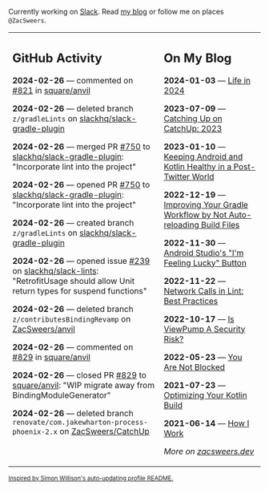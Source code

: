 Currently working on [Slack](https://slack.com/). Read [my blog](https://zacsweers.dev/) or follow me on places `@ZacSweers`.

<table><tr><td valign="top" width="60%">

## GitHub Activity
<!-- githubActivity starts -->
**2024-02-26** — commented on [#821](https://github.com/square/anvil/issues/821#issuecomment-1965425277) in [square/anvil](https://github.com/square/anvil)

**2024-02-26** — deleted branch `z/gradleLints` on [slackhq/slack-gradle-plugin](https://github.com/slackhq/slack-gradle-plugin)

**2024-02-26** — merged PR [#750](https://github.com/slackhq/slack-gradle-plugin/pull/750) to [slackhq/slack-gradle-plugin](https://github.com/slackhq/slack-gradle-plugin): "Incorporate lint into the project"

**2024-02-26** — opened PR [#750](https://github.com/slackhq/slack-gradle-plugin/pull/750) to [slackhq/slack-gradle-plugin](https://github.com/slackhq/slack-gradle-plugin): "Incorporate lint into the project"

**2024-02-26** — created branch `z/gradleLints` on [slackhq/slack-gradle-plugin](https://github.com/slackhq/slack-gradle-plugin)

**2024-02-26** — opened issue [#239](https://github.com/slackhq/slack-lints/issues/239) on [slackhq/slack-lints](https://github.com/slackhq/slack-lints): "RetrofitUsage should allow Unit return types for suspend functions"

**2024-02-26** — deleted branch `z/contributesBindingRevamp` on [ZacSweers/anvil](https://github.com/ZacSweers/anvil)

**2024-02-26** — commented on [#829](https://github.com/square/anvil/pull/829#issuecomment-1965173687) in [square/anvil](https://github.com/square/anvil)

**2024-02-26** — closed PR [#829](https://github.com/square/anvil/pull/829) to [square/anvil](https://github.com/square/anvil): "WIP migrate away from BindingModuleGenerator"

**2024-02-26** — deleted branch `renovate/com.jakewharton-process-phoenix-2.x` on [ZacSweers/CatchUp](https://github.com/ZacSweers/CatchUp)
<!-- githubActivity ends -->
</td><td valign="top" width="40%">

## On My Blog
<!-- blog starts -->
**2024-01-03** — [Life in 2024](https://www.zacsweers.dev/life-in-2024/)

**2023-07-09** — [Catching Up on CatchUp: 2023](https://www.zacsweers.dev/catching-up-on-catchup-2023/)

**2023-01-10** — [Keeping Android and Kotlin Healthy in a Post-Twitter World](https://www.zacsweers.dev/keeping-android-healthy/)

**2022-12-19** — [Improving Your Gradle Workflow by Not Auto-reloading Build Files](https://www.zacsweers.dev/improving-your-workflow-by-not-auto-reloading-build-files/)

**2022-11-30** — [Android Studio's "I'm Feeling Lucky" Button](https://www.zacsweers.dev/android-studios-im-feeling-lucky-button/)

**2022-11-22** — [Network Calls in Lint: Best Practices](https://www.zacsweers.dev/network-calls-in-lint-best-practices/)

**2022-10-17** — [Is ViewPump A Security Risk?](https://www.zacsweers.dev/is-viewpump-a-security-risk/)

**2022-05-23** — [You Are Not Blocked](https://www.zacsweers.dev/you-are-not-blocked/)

**2021-07-23** — [Optimizing Your Kotlin Build](https://www.zacsweers.dev/optimizing-your-kotlin-build/)

**2021-06-14** — [How I Work](https://www.zacsweers.dev/how-i-work/)
<!-- blog ends -->
_More on [zacsweers.dev](https://zacsweers.dev/)_
</td></tr></table>

<sub><a href="https://simonwillison.net/2020/Jul/10/self-updating-profile-readme/">Inspired by Simon Willison's auto-updating profile README.</a></sub>